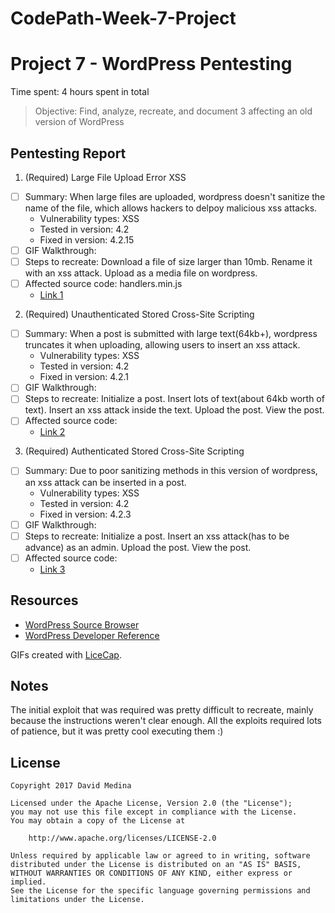 # CodePath-Week-7-Project
# Project 7 - WordPress Pentesting

Time spent: 4 hours spent in total

> Objective: Find, analyze, recreate, and document 3 affecting an old version of WordPress

## Pentesting Report

1. (Required) Large File Upload Error XSS
  - [ ] Summary: When large files are uploaded, wordpress doesn't sanitize the name of the file, which allows hackers to delpoy malicious xss attacks.
    - Vulnerability types: XSS
    - Tested in version: 4.2
    - Fixed in version: 4.2.15
  - [ ] GIF Walkthrough: 
  - [ ] Steps to recreate: Download a file of size larger than 10mb. Rename it with an xss attack. Upload as a media file on wordpress. 
  - [ ] Affected source code: handlers.min.js 
    - [Link 1](https://hackerone.com/reports/203515)
2. (Required) Unauthenticated Stored Cross-Site Scripting
  - [ ] Summary: When a post is submitted with large text(64kb+), wordpress truncates it when uploading, allowing users to insert an xss attack.
    - Vulnerability types: XSS
    - Tested in version: 4.2
    - Fixed in version: 4.2.1
  - [ ] GIF Walkthrough: 
  - [ ] Steps to recreate: Initialize a post. Insert lots of text(about 64kb worth of text). Insert an xss attack inside the text. Upload the post. View the post.
  - [ ] Affected source code:
    - [Link 2](https://klikki.fi/adv/wordpress2.html)
3. (Required) Authenticated Stored Cross-Site Scripting
  - [ ] Summary: Due to poor sanitizing methods in this version of wordpress, an xss attack can be inserted in a post.
    - Vulnerability types: XSS
    - Tested in version: 4.2
    - Fixed in version: 4.2.3
  - [ ] GIF Walkthrough: 
  - [ ] Steps to recreate: Initialize a post. Insert an xss attack(has to be advance) as an admin. Upload the post. View the post.
  - [ ] Affected source code:
    - [Link 3](https://klikki.fi/adv/wordpress3.html)

## Resources

- [WordPress Source Browser](https://core.trac.wordpress.org/browser/)
- [WordPress Developer Reference](https://developer.wordpress.org/reference/)

GIFs created with [LiceCap](http://www.cockos.com/licecap/).

## Notes

The initial exploit that was required was pretty difficult to recreate, mainly because the instructions weren't clear enough. All the exploits required lots of patience, but it was pretty cool executing them :)

## License

    Copyright 2017 David Medina

    Licensed under the Apache License, Version 2.0 (the "License");
    you may not use this file except in compliance with the License.
    You may obtain a copy of the License at

        http://www.apache.org/licenses/LICENSE-2.0

    Unless required by applicable law or agreed to in writing, software
    distributed under the License is distributed on an "AS IS" BASIS,
    WITHOUT WARRANTIES OR CONDITIONS OF ANY KIND, either express or implied.
    See the License for the specific language governing permissions and
    limitations under the License.
